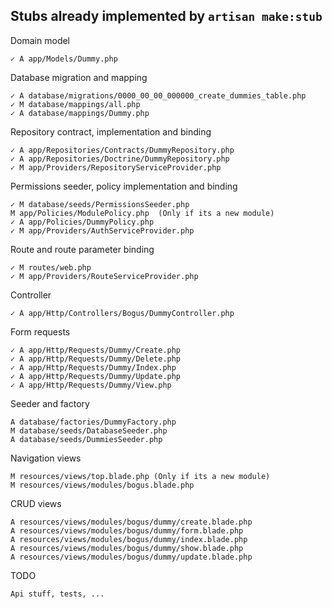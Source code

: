 ## Stubs already implemented by `artisan make:stub`

Domain model

    ✓ A app/Models/Dummy.php

Database migration and mapping

    ✓ A database/migrations/0000_00_00_000000_create_dummies_table.php
    ✓ M database/mappings/all.php
    ✓ A database/mappings/Dummy.php

Repository contract, implementation and binding

    ✓ A app/Repositories/Contracts/DummyRepository.php
    ✓ A app/Repositories/Doctrine/DummyRepository.php
    ✓ M app/Providers/RepositoryServiceProvider.php

Permissions seeder, policy implementation and binding

    ✓ M database/seeds/PermissionsSeeder.php
    M app/Policies/ModulePolicy.php  (Only if its a new module)
    ✓ A app/Policies/DummyPolicy.php
    ✓ M app/Providers/AuthServiceProvider.php


Route and route parameter binding

    ✓ M routes/web.php
    ✓ M app/Providers/RouteServiceProvider.php

Controller

    ✓ A app/Http/Controllers/Bogus/DummyController.php

Form requests

    ✓ A app/Http/Requests/Dummy/Create.php
    ✓ A app/Http/Requests/Dummy/Delete.php
    ✓ A app/Http/Requests/Dummy/Index.php
    ✓ A app/Http/Requests/Dummy/Update.php
    ✓ A app/Http/Requests/Dummy/View.php

Seeder and factory

    A database/factories/DummyFactory.php
    M database/seeds/DatabaseSeeder.php
    A database/seeds/DummiesSeeder.php

Navigation views

    M resources/views/top.blade.php (Only if its a new module)
    M resources/views/modules/bogus.blade.php

CRUD views

    A resources/views/modules/bogus/dummy/create.blade.php
    A resources/views/modules/bogus/dummy/form.blade.php
    A resources/views/modules/bogus/dummy/index.blade.php
    A resources/views/modules/bogus/dummy/show.blade.php
    A resources/views/modules/bogus/dummy/update.blade.php

TODO

    Api stuff, tests, ...
